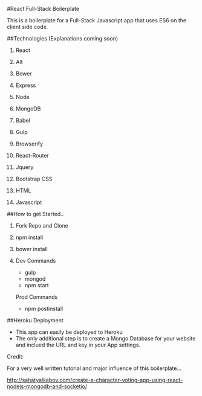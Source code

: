 #React Full-Stack Boilerplate

This is a boilerplate for a Full-Stack Javascript app that uses ES6 on the client side code.

##Technologies (Explanations coming soon)

1. React

2. Alt

3. Bower

4. Express

5. Node

6. MongoDB

7. Babel

8. Gulp

9. Browserify

10. React-Router

11. Jquery

12. Bootstrap CSS

13. HTML

14. Javascript

##How to get Started..

1. Fork Repo and Clone

2. npm install

3. bower install

4. Dev Commands
    - gulp
    - mongod
    - npm start

   Prod Commands
    - npm postinstall

##Heroku Deployment
- This app can easily be deployed to Heroku
- The only additional step is to create a Mongo Database for your website and inclued the URL and key in your App settings.

Credit:

For a very well written tutorial and major influence of this boilerplate...

http://sahatyalkabov.com/create-a-character-voting-app-using-react-nodejs-mongodb-and-socketio/
